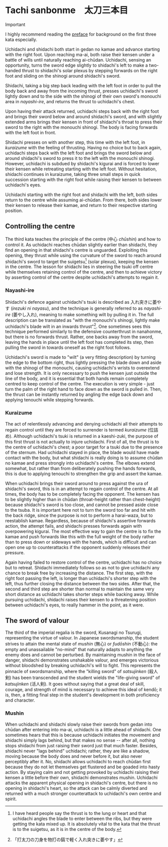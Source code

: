 # Tachi sanbonme　太刀三本目

> [!IMPORTANT]
> I highly recommend reading the [preface](preface.md) for background on the first three kata especially.

Uchidachi and shidachi both start in gedan no kamae and advance starting with the right foot. Upon reaching ma-ai, both raise their kensen under a battle of wills until naturally reaching ai-chūdan. Uchidachi, sensing an opportunity, turns the sword edge slightly to shidachi's left to make a two-handed thrust to shidachi's solar plexus by stepping forwards on the right foot and sliding on the shinogi around shidachi's sword.

Shidachi, taking a big step back leading with the left foot in order to pull the body back and away from the incoming thrust, presses uchidachi's sword lightly down and to the side with the shinogi of their own sword's monouchi area in *nayashi-ire*, and returns the thrust to uchidachi's chest.

Upon having their attack returned, uchidachi steps back with the right foot and brings their sword below and around shidachi's sword, and with slightly extended arms brings their kensen in front of shidachi's throat to press their sword to the right with the monouchi shinogi. The body is facing forwards with the left foot in front.

Shidachi presses on with another step, this time with the left foot, in *kuraizume* with the feeling of thrusting. Having no choice but to back again, uchidachi steps back with the left foot and brings the sword below and around shidachi's sword to press it to the left with the monouchi shinogi. However, uchidachi is subdued by shidachi's kigurai and is forced to lower their kensen while retreating starting with the left foot. Without hesitation, shidachi continues in kuraizume, taking three small steps in quick succession starting with the right foot while raising their kensen to between uchidachi's eyes.

Uchidachi starting with the right foot and shidachi with the left, both sides return to the centre while assuming ai-chūdan. From there, both sides lower their kensen to release their kamae, and return to their respective starting position.

## Controlling the centre

The third kata teaches the principle of the centre (中心 *chūshin*) and how to control it. As uchidachi reaches chūdan slightly earlier than shidachi, they find an opening in that shidachi's centre is unguarded. Exploiting this opening, they thrust while using the curvature of the sword to reach around shidachi's sword to target the suigetsu[^1] (solar plexus), keeping the kensen in the centre. The lesson for shidachi lies in steering the tsuki off centre while themselves retaining control of the centre, and then to achieve victory by asserting control of the centre despite uchidachi's attempts to regain it.

### Nayashi-ire

Shidachi's defence against uchidachi's tsuki is described as 入れ突きに萎やす (*irezuki ni nayasu*), and the technique is generally referred to as *nayashi-ire* (萎やし入れ), meaning to make something wilt by pulling it in. The full description can be translated as "with the monouchi's shinogi, lightly make uchidachi's blade wilt in an inwards thrust"[^2]. One sometimes sees this technique performed similarly to the defensive counterthrust in nanahonme, but there is no forwards thrust. Rather, one backs away from the sword, leaving the hands in place until the left foot has completed its step, then pulling the sword in towards oneself as the right foot follows.

Uchidachi's sword is made to "wilt" (a very fitting description) by turning the edge to the bottom right, thus lightly pressing the blade down and aside with the shinogi of the monouchi, causing uchidachi's wrists to overextend and lose strength. It is only necessary to push the kensen just outside the line of the body, and it is essential that both hands remain completely centred to keep control of the centre. The execution is very simple - just turn the palm of the right hand to face down as the sword is pulled in. Then, the thrust can be instantly returned by angling the edge back down and applying tenouchi while stepping forwards.

### Kuraizume

The act of relentlessly advancing and denying uchidachi all their attempts to regain control until they are forced to surrender is termed *kuraizume* (位詰め). Although uchidachi's tsuki is returned in a kaeshi-zuki, the purpose of this first thrust is not actually to injure uchidachi. First of all, the thrust is to the centre of uchidachi's chest; a poor target for a tsuki due to the presence of the sternum. Had uchidachi stayed in place, the blade would have made contact with the body, but what shidachi is really doing is to assume chūdan no kamae and press strongly into uchidachi's centre. The elbows extend somewhat, but rather than from deliberately pushing the hands forwards, this is due to applying tenouchi to strengthen the grip and assert the kamae.

When uchidachi brings their sword around to press against the ura of shidachi's sword, this is in an attempt to regain control of the centre. At all times, the body has to be completely facing the opponent. The kensen has to be slightly higher than in chūdan (throat-height rather than chest-height) because shidachi's sword is too close, and cannot be pressed aside close to the tsuba. It is important here not to turn the sword too far and hit with the back ridge, since the purpose is not to perform a harai-waza, but to reestablish kamae. Regardless, because of shidachi's assertive forwards action, the attempt fails, and shidachi presses forwards again with overpowering kigurai. The most effective way to gain the centre is to fix the kamae and push forwards like this with the full weight of the body rather than to press down or sideways with the hands, which is difficult and can open one up to counterattacks if the opponent suddenly releases their pressure.

Again having failed to restore control of the centre, uchidachi has no choice but to retreat. Shidachi immediately follows so as not to give uchidachi any chance to break free by increasing the distance. The first step, with the right foot passing the left, is longer than uchidachi's shorter step with the left, thus further closing the distance between the two sides. After that, the second and third step are shorter than normal to maintain the same very short distance as uchidachi takes shorter steps while backing away. While pursuing uchidachi, shidachi raises their kensen to a threatening position between uchidachi's eyes, to really hammer in the point, as it were.

## The sword of valour

The third of the imperial regalia is the sword, Kusanagi no Tsurugi, representing the virtue of valour. In Japanese swordsmanship, the student strives to attain the mental state of *mushin* (無心) or *fudōshin* (不動心): the empty and unassailable "no-mind" that naturally adapts to anything the enemy does and cannot be perturbed. By maintaining mushin in the face of danger, shidachi demonstrates unshakable valour, and emerges victorious without bloodshed by breaking uchidachi's will to fight. This represents the pinnacle of swordsmanship, where the "killing sword" of *satsujinken* (殺人剣) has been transcended and the student wields the "life-giving sword" of *katsujinken* (活人剣). It goes without saying that a great deal of skill, courage, and strength of mind is necessary to achieve this ideal of kendō; it is, then, a fitting final step in the student's development in both proficiency and character.

### Mushin

When uchidachi and shidachi slowly raise their swords from gedan into chūdan after entering into ma-ai, uchidachi is a little ahead of shidachi. One sometimes hears that this is because uchidachi initiates the movement and shidachi simply lags behind, but that makes no sense -- after all, nothing stops shidachi from just raising their sword just that much faster. Besides, shidachi never "lags behind" uchidachi; rather, they are like a shadow, moving because the body does and never before it, but also never perceptibly after it. No, shidachi allows uchidachi to reach chūdan first because they do not let themselves get flustered and be goaded into hasty action. By staying calm and not getting provoked by uchidachi raising their kensen a little before their own, shidachi demonstrates mushin. Uchidachi attacks the apparent physical opening in shidachi's centre, but there is no opening in shidachi's heart, so the attack can be calmly diverted and returned with a much stronger counterattack to uchidachi's own centre and spirit.


[^1]: I have heard people say the thrust is to the lung or heart and that uchidachi angles the blade to enter between the ribs, but they were getting the kata mixed up. It is absolutely vital to the kata that the thrust is to the suigetsu, as it is in the centre of the body.

[^2]: 「打太刀の刀身を物打の鎬で軽く入れ突きに萎やす」
